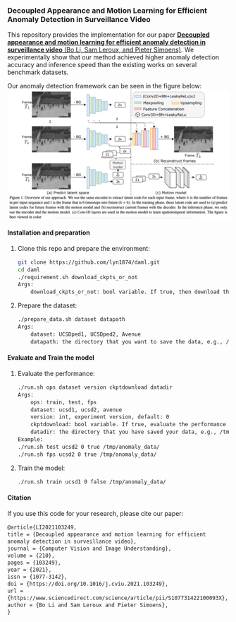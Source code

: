 ### Decoupled Appearance and Motion Learning for Efficient Anomaly Detection in Surveillance Video

This repository provides the implementation for our paper [**Decoupled appearance and motion learning for efficient anomaly detection in surveillance video** (Bo Li, Sam Leroux, and Pieter Simoens)](https://www.sciencedirect.com/science/article/pii/S107731422100093X). We experimentally show that our method achieved higher anomaly detection accuracy and inference speed than the existing works on several benchmark datasets. 

Our anomaly detection framework can be seen in the figure below:
![algorithm](gt/framework.png)



#### Installation and preparation 

1. Clone this repo and prepare the environment:

   ```bash
   git clone https://github.com/lyn1874/daml.git
   cd daml
   ./requirement.sh download_ckpts_or_not
   Args:
       download_ckpts_or_not: bool variable. If true, then download the ckpts for ucsd1/ucsd2
   ```
   
2. Prepare the dataset:
    ```bash
    ./prepare_data.sh dataset datapath
    Args:
        dataset: UCSDped1, UCSDped2, Avenue
        datapath: the directory that you want to save the data, e.g., /tmp/anomaly_data/
    ```

#### Evaluate and Train the model

1. Evaluate the performance:
    ```bash
    ./run.sh ops dataset version ckptdownload datadir
    Args:
        ops: train, test, fps
        dataset: ucsd1, ucsd2, avenue
        version: int, experiment version, default: 0
        ckptdownload: bool variable. If true, evaluate the performance of the downloaded checkpoint. 
        datadir: the directory that you have saved your data, e.g., /tmp/anomaly_data/
    Example:
    ./run.sh test ucsd2 0 true /tmp/anomaly_data/ 
    ./run.sh fps ucsd2 0 true /tmp/anomaly_data/ 
    ```

2. Train the model:
    ```bash
    ./run.sh train ucsd1 0 false /tmp/anomaly_data/
    ```
    
#### Citation
If you use this code for your research, please cite our paper:
```
@article{LI2021103249,
title = {Decoupled appearance and motion learning for efficient anomaly detection in surveillance video},
journal = {Computer Vision and Image Understanding},
volume = {210},
pages = {103249},
year = {2021},
issn = {1077-3142},
doi = {https://doi.org/10.1016/j.cviu.2021.103249},
url = {https://www.sciencedirect.com/science/article/pii/S107731422100093X},
author = {Bo Li and Sam Leroux and Pieter Simoens},
}
```
    
    
